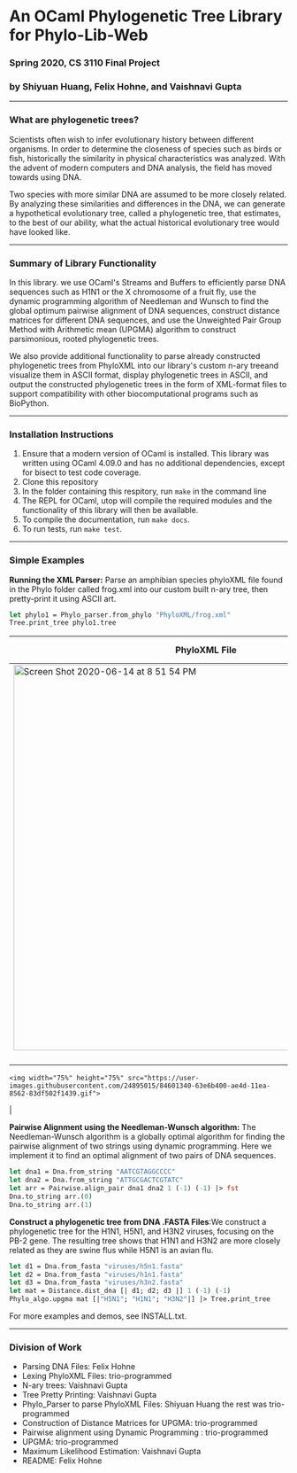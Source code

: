# An OCaml Phylogenetic Tree Library for Phylo-Lib-Web

### Spring 2020, CS 3110 Final Project
### by Shiyuan Huang, Felix Hohne, and Vaishnavi Gupta

___ 
### What are phylogenetic trees?

Scientists often wish to infer evolutionary history between different organisms.
In order to determine the closeness of species such as birds or fish, 
historically the similarity in physical characteristics was analyzed. 
With the advent of modern computers and DNA analysis, the field has moved 
towards using DNA. 

Two species with more similar DNA are assumed to be more closely related. By 
analyzing these similarities and differences in the DNA, we can generate a 
hypothetical evolutionary tree, called a phylogenetic tree, that estimates, to 
the best of our ability, what the actual historical evolutionary tree would have 
looked like. 


___ 
### Summary of Library Functionality

In this library. we use OCaml's Streams and Buffers to efficiently parse DNA sequences such as H1N1 or the X chromosome of a fruit fly, use the dynamic programming algorithm of Needleman and Wunsch to find the global optimum pairwise alignment of DNA sequences, construct distance matrices for different DNA sequences, and use the Unweighted Pair Group Method with Arithmetic mean (UPGMA) algorithm to construct parsimonious, rooted phylogenetic trees. 

We also provide additional functionality to parse already constructed phylogenetic trees from PhyloXML into our library's custom n-ary treeand visualize them in ASCII format, display phylogenetic trees in ASCII, and output the constructed phylogenetic trees in the form of XML-format files to support compatibility with other biocomputational programs such as BioPython.

___ 

### Installation Instructions 

1. Ensure that a modern version of OCaml is installed. This library was written using OCaml 4.09.0 and has no additional dependencies, except for bisect to test code coverage. 
2. Clone this repository 
3. In the folder containing this respitory, run `make` in the command line
4. The REPL for OCaml, utop will compile the required modules and the functionality of this library will then be available. 
5. To compile the documentation, run `make docs`. 
6. To run tests, run `make test`.
___ 
### Simple Examples 
**Running the XML Parser:** Parse an amphibian species phyloXML file found in the Phylo folder 
   called frog.xml into our custom built n-ary tree, then pretty-print it using ASCII art.  
   
  ```OCaml
  let phylo1 = Phylo_parser.from_phylo "PhyloXML/frog.xml"
  Tree.print_tree phylo1.tree
   ```
| PhyloXML File      | Parsed PhyloXML |
| ----------- | ----------- |
| <img width="696" alt="Screen Shot 2020-06-14 at 8 51 54 PM" src="https://user-images.githubusercontent.com/58995473/84601539-3e739d80-ae81-11ea-853d-d459beaf854d.png">
      |  <p align="center">
    <img width="75%" height="75%" src="https://user-images.githubusercontent.com/24895015/84601340-63e6b400-ae4d-11ea-8562-83df502f1439.gif">
  </p> |


**Pairwise Alignment using the Needleman-Wunsch algorithm:** The Needleman-Wunsch algorithm is a globally optimal algorithm for finding the pairwise alignment of two strings using dynamic programming. Here we implement it to find an optimal alignment of two pairs of DNA sequences. 

```OCaml
let dna1 = Dna.from_string "AATCGTAGGCCCC"
let dna2 = Dna.from_string "ATTGCGACTCGTATC"
let arr = Pairwise.align_pair dna1 dna2 1 (-1) (-1) |> fst
Dna.to_string arr.(0)
Dna.to_string arr.(1)
```

**Construct a phylogenetic tree from DNA .FASTA Files**:We construct a phylogenetic tree for the H1N1, H5N1, and H3N2 viruses, focusing on the PB-2 gene. The resulting tree shows that H1N1 and H3N2 are more 
closely related as they are swine flus while H5N1 is an avian flu.

```OCaml
let d1 = Dna.from_fasta "viruses/h5n1.fasta"
let d2 = Dna.from_fasta "viruses/h1n1.fasta"
let d3 = Dna.from_fasta "viruses/h3n2.fasta"
let mat = Distance.dist_dna [| d1; d2; d3 |] 1 (-1) (-1)
Phylo_algo.upgma mat [|"H5N1"; "H1N1"; "H3N2"|] |> Tree.print_tree
```

For more examples and demos, see INSTALL.txt. 
___ 


### Division of Work
- Parsing DNA Files: Felix Hohne
- Lexing PhyloXML Files: trio-programmed 
- N-ary trees: Vaishnavi Gupta
- Tree Pretty Printing: Vaishnavi Gupta
- Phylo_Parser to parse PhyloXML Files: Shiyuan Huang the rest was trio-programmed 
- Construction of Distance Matrices for UPGMA: trio-programmed 
- Pairwise alignment using Dynamic Programming : trio-programmed
- UPGMA: trio-programmed
- Maximum Likelihood Estimation: Vaishnavi Gupta
- README: Felix Hohne
